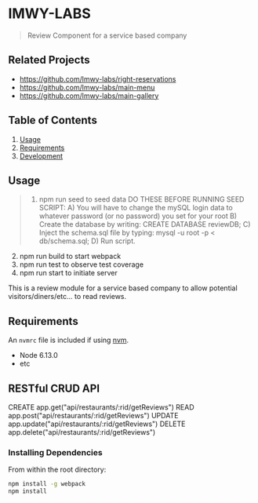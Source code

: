 # IMWY-LABS

> Review Component for a service based company

## Related Projects

  - https://github.com/lmwy-labs/right-reservations
  - https://github.com/lmwy-labs/main-menu
  - https://github.com/lmwy-labs/main-gallery

## Table of Contents

1. [Usage](#Usage)
1. [Requirements](#requirements)
1. [Development](#development)

## Usage

> 1. npm run seed to seed data
      DO THESE BEFORE RUNNING SEED SCRIPT:
        A) You will have to change the mySQL login data to whatever password (or no password) you    set for your root
        B) Create the database by writing: CREATE DATABASE reviewDB;
        C) Inject the schema.sql file by typing: mysql -u root -p < db/schema.sql;
        D) Run script.

  2. npm run build to start webpack
  3. npm run test to observe test coverage
  4. npm run start to initiate server

  This is a review module for a service based company to allow potential visitors/diners/etc... to read reviews.

## Requirements

An `nvmrc` file is included if using [nvm](https://github.com/creationix/nvm).

- Node 6.13.0
- etc

## RESTful CRUD API 
CREATE 
	app.get("api/restaurants/:rid/getReviews")
READ
	app.post("api/restaurants/:rid/getReviews")
UPDATE
	app.update("api/restaurants/:rid/getReviews")
DELETE 
	app.delete("api/restaurants/:rid/getReviews")

### Installing Dependencies

From within the root directory:

```sh
npm install -g webpack
npm install
```

